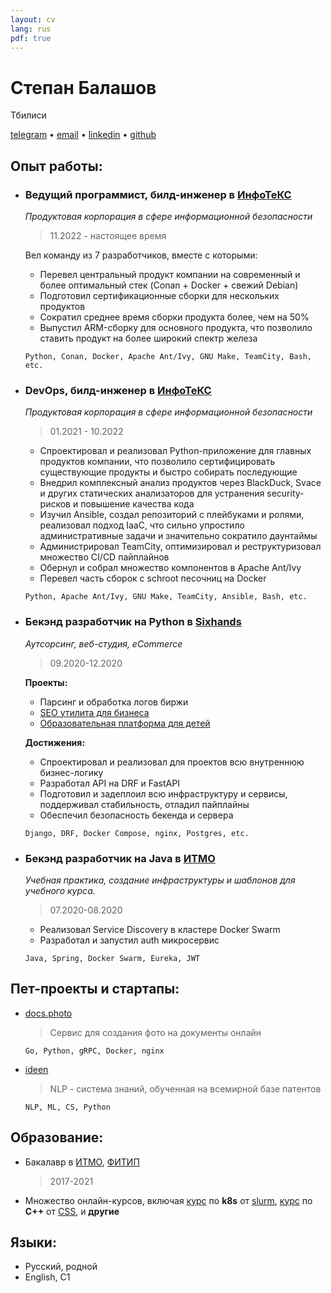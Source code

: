 ```yaml
---
layout: cv
lang: rus
pdf: true
---
```

# Степан Балашов

Тбилиси

[telegram](https://t.me/StBalashov) • [email](mailto:stbalashov@gmail.com) • [linkedin](https://www.linkedin.com/in/stbalashov) • [github](https://github.com/StBalashov)

## Опыт работы:

- ### Ведущий программист, билд-инженер в [ИнфоТеКС](https://infotecs.ru/)
    *Продуктовая корпорация в сфере информационной безопасности*
    
    > 11.2022 - настоящее время
    
    Вел команду из 7 разработчиков, вместе с которыми:
    - Перевел центральный продукт компании на современный и более оптимальный стек (Conan + Docker + свежий Debian)
    - Подготовил сертификационные сборки для нескольких продуктов
    - Сократил среднее время сборки продукта более, чем на 50%
    - Выпустил ARM-сборку для основного продукта, что позволило ставить продукт на более широкий спектр железа

    ```
    Python, Conan, Docker, Apache Ant/Ivy, GNU Make, TeamCity, Bash, etc.
    ```

- ### DevOps, билд-инженер в [ИнфоТеКС](https://infotecs.ru/)
    *Продуктовая корпорация в сфере информационной безопасности*

    > 01.2021 - 10.2022

    - Спроектировал и реализовал Python-приложение для главных продуктов компании, что позволило сертифицировать существующие продукты и быстро собирать последующие
    - Внедрил комплексный анализ продуктов через BlackDuck, Svace и других статических анализаторов для устранения security-рисков и повышение качества кода
    - Изучил Ansible, создал репозиторий с плейбуками и ролями, реализовал подход IaaC, что сильно упростило административные задачи и значительно сократило даунтаймы
    - Администрировал TeamCity, оптимизировал и реструктуризовал множество CI/CD пайплайнов
    - Обернул и собрал множество компонентов в Apache Ant/Ivy
    - Перевел часть сборок с schroot песочниц на Docker
   
    ```
    Python, Apache Ant/Ivy, GNU Make, TeamCity, Ansible, Bash, etc.
    ```  

- ### Бекэнд разработчик на Python в [Sixhands](https://sixhands.co/)
    *Аутсорсинг, веб-студия, eCommerce*
    > 09.2020-12.2020

    **Проекты:**

    - Парсинг и обработка логов биржи
    - [SEO утилита для бизнеса](localranktracker.com)
    - [Образовательная платформа для детей](uchisigrai.ru)

    **Достижения:**

    - Спроектировал и реализовал для проектов всю внутреннюю бизнес-логику
    - Разработал API на DRF и FastAPI
    - Подготовил и задеплоил всю инфраструктуру и сервисы, поддерживал стабильность, отладил пайплайны
    - Обеспечил безопасность бекенда и сервера
    
    ```
    Django, DRF, Docker Compose, nginx, Postgres, etc.
    ```

- ### Бекэнд разработчик на Java в [ИТМО](https://ifmo.ru)
    *Учебная практика, создание инфраструктуры и шаблонов для учебного курса.*
    
    > 07.2020-08.2020

    - Реализовал Service Discovery в кластере Docker Swarm
    - Разработал и запустил auth микросервис

    ```
    Java, Spring, Docker Swarm, Eureka, JWT
    ```


## Пет-проекты и стартапы:

- [docs.photo](https://docs.photo/)
    > Сервис для создания фото на документы онлайн  
    ```
    Go, Python, gRPC, Docker, nginx
    ``` 
- [ideen](https://ideen.ai/)
    > NLP - cистема знаний, обученная на всемирной базе патентов   
    ```
    NLP, ML, CS, Python
    ```

## Образование:

- Бакалавр в [ИТМО](https://itmo.ru), [ФИТИП](https://itmo.ru/ru/viewfaculty/7/fakultet_informacionnyh_tehnologiy_i_programmirovaniya.htm)
    >2017-2021

- Множество онлайн-курсов, включая [курс](https://edu.slurm.io/courses/slurm-school-k8s-dev) по **k8s** от [slurm](https://edu.slurm.io/), [курс](https://stepik.org/course/7) по **C++** от [CSS](https://compscicenter.ru/), и **другие** 

## Языки:
- Русский, родной
- English, C1
